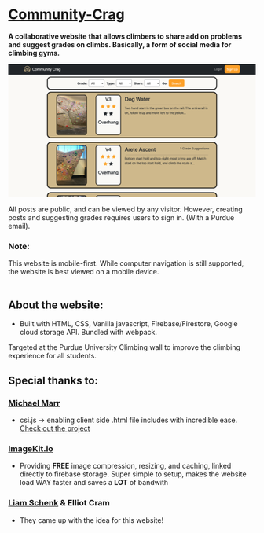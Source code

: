 # [Community-Crag](https://communitycrag.com)
**A collaborative website that allows climbers to share add on problems and suggest grades on climbs.
Basically, a form of social media for climbing gyms.**

![Community Crag Home](https://github.com/Trevin-Small/Community-Crag/blob/main/dist/assets/ccrag.png)

All posts are public, and can be viewed by any visitor. However, creating posts and suggesting grades requires users to sign in. (With a Purdue email).

### Note:
This website is mobile-first. While computer navigation is still supported, the website is best viewed on a mobile device.
<br>
<br>
## About the website:
- Built with HTML, CSS, Vanilla javascript, Firebase/Firestore, Google cloud storage API. Bundled with webpack.

Targeted at the Purdue University Climbing wall to improve the climbing experience for all students.

## Special thanks to:
### [Michael Marr](https://github.com/mikemarr)
- csi.js -> enabling client side .html file includes with incredible ease. [Check out the project](https://github.com/LexmarkWeb/csi.js)

### [ImageKit.io](https://imagekit.io)
- Providing **FREE** image compression, resizing, and caching, linked directly to firebase storage. Super simple to setup, makes the website load WAY faster and saves a __LOT__ of bandwith

### [Liam Schenk](https://github.com/climber-guy1772) & Elliot Cram
- They came up with the idea for this website!
